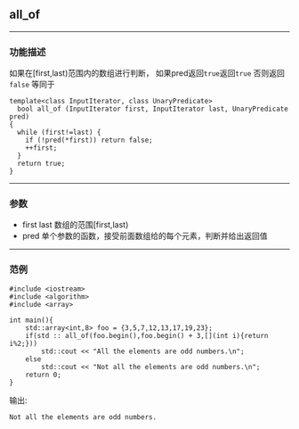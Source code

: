 ## all_of
***
### 功能描述
如果在[first,last)范围内的数组进行判断，
如果pred返回`true`返回`true` 
否则返回`false`
等同于
```
template<class InputIterator, class UnaryPredicate>
  bool all_of (InputIterator first, InputIterator last, UnaryPredicate pred)
{
  while (first!=last) {
    if (!pred(*first)) return false;
    ++first;
  }
  return true;
}
```
***
### 参数
* first last 数组的范围[first,last)
* pred 单个参数的函数，接受前面数组给的每个元素，判断并给出返回值

***
### 范例
```
#include <iostream>
#include <algorithm>
#include <array>

int main(){
    std::array<int,8> foo = {3,5,7,12,13,17,19,23};
    if(std :: all_of(foo.begin(),foo.begin() + 3,[](int i){return i%2;}))
        std::cout << "All the elements are odd numbers.\n";
    else 
        std::cout << "Not all the elements are odd numbers.\n";
    return 0;
}
```
输出:
```
Not all the elements are odd numbers.
```